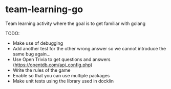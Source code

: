 # team-learning-go
Team learning activity where the goal is to get familiar with golang

TODO:
- Make use of debugging
- Add another test for the other wrong answer so we cannot introduce the same bug again... 
- Use Open Trivia to get questions and answers (https://opentdb.com/api_config.php)
- Write the rules of the game
- Enable so that you can use multiple packages
- Make unit tests using the library used in docklin
